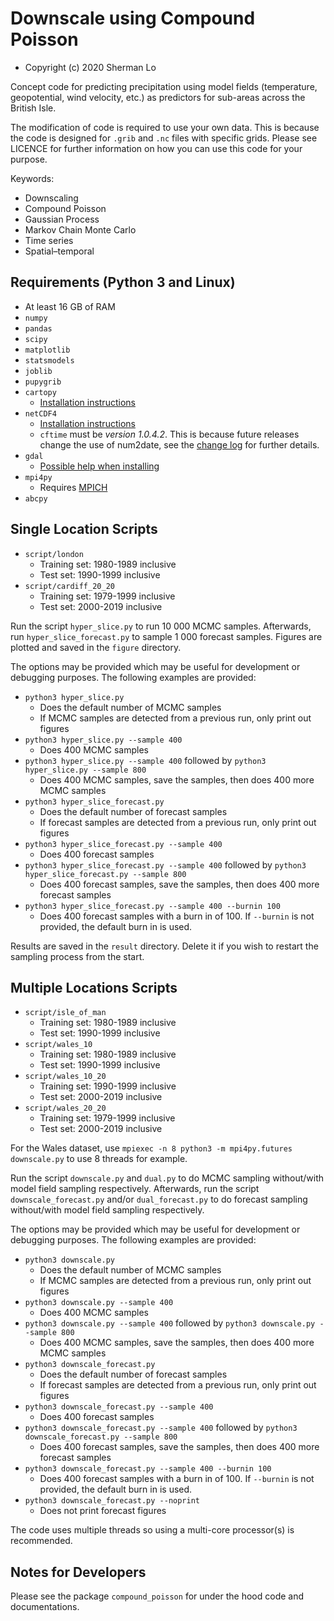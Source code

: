 # Downscale using Compound Poisson
* Copyright (c) 2020 Sherman Lo

Concept code for predicting precipitation using model fields (temperature, geopotential, wind velocity, etc.) as predictors for sub-areas across the British Isle.

The modification of code is required to use your own data. This is because the code is designed for `.grib` and `.nc` files with specific grids. Please see LICENCE for further information on how you can use this code for your purpose.

Keywords:
* Downscaling
* Compound Poisson
* Gaussian Process
* Markov Chain Monte Carlo
* Time series
* Spatial–temporal

## Requirements (Python 3 and Linux)
* At least 16 GB of RAM
* `numpy`
* `pandas`
* `scipy`
* `matplotlib`
* `statsmodels`
* `joblib`
* `pupygrib`
* `cartopy`
  * [Installation instructions](https://scitools.org.uk/cartopy/docs/latest/installing.html)
* `netCDF4`
  * [Installation instructions](https://unidata.github.io/netcdf4-python/netCDF4/index.html)
  * `cftime` must be *version 1.0.4.2*. This is because future releases change the use of num2date, see the [change log](https://github.com/Unidata/cftime/blob/master/Changelog) for further details.
* `gdal`
  * [Possible help when installing](https://gis.stackexchange.com/questions/28966/python-gdal-package-missing-header-file-when-installing-via-pip)
* `mpi4py`
  * Requires [MPICH](https://www.mpich.org/)
* `abcpy`

## Single Location Scripts
* `script/london`
  * Training set: 1980-1989 inclusive
  * Test set: 1990-1999 inclusive
* `script/cardiff_20_20`
  * Training set: 1979-1999 inclusive
  * Test set: 2000-2019 inclusive

Run the script `hyper_slice.py` to run 10 000 MCMC samples. Afterwards, run `hyper_slice_forecast.py` to sample 1 000 forecast samples. Figures are plotted and saved in the `figure` directory.

The options may be provided which may be useful for development or debugging purposes. The following examples are provided:
* `python3 hyper_slice.py`
  * Does the default number of MCMC samples
  * If MCMC samples are detected from a previous run, only print out figures
* `python3 hyper_slice.py --sample 400`
  * Does 400 MCMC samples
* `python3 hyper_slice.py --sample 400` followed by `python3 hyper_slice.py --sample 800`
  * Does 400 MCMC samples, save the samples, then does 400 more MCMC samples
* `python3 hyper_slice_forecast.py`
  * Does the default number of forecast samples
  * If forecast samples are detected from a previous run, only print out figures
* `python3 hyper_slice_forecast.py --sample 400`
  * Does 400 forecast samples
* `python3 hyper_slice_forecast.py --sample 400` followed by `python3 hyper_slice_forecast.py --sample 800`
  * Does 400 forecast samples, save the samples, then does 400 more forecast samples
* `python3 hyper_slice_forecast.py --sample 400 --burnin 100`
  * Does 400 forecast samples with a burn in of 100. If `--burnin` is not provided, the default burn in is used.

Results are saved in the `result` directory. Delete it if you wish to restart the sampling process from the start.

## Multiple Locations Scripts
* `script/isle_of_man`
  * Training set: 1980-1989 inclusive
  * Test set: 1990-1999 inclusive
* `script/wales_10`
  * Training set: 1980-1989 inclusive
  * Test set: 1990-1999 inclusive
* `script/wales_10_20`
  * Training set: 1990-1999 inclusive
  * Test set: 2000-2019 inclusive
* `script/wales_20_20`
  * Training set: 1979-1999 inclusive
  * Test set: 2000-2019 inclusive

For the Wales dataset, use `mpiexec -n 8 python3 -m mpi4py.futures downscale.py` to use 8 threads for example.

Run the script `downscale.py` and `dual.py` to do MCMC sampling without/with model field sampling respectively. Afterwards, run the script `downscale_forecast.py` and/or `dual_forecast.py` to do forecast sampling without/with model field sampling respectively.

The options may be provided which may be useful for development or debugging purposes. The following examples are provided:
* `python3 downscale.py`
  * Does the default number of MCMC samples
  * If MCMC samples are detected from a previous run, only print out figures
* `python3 downscale.py --sample 400`
  * Does 400 MCMC samples
* `python3 downscale.py --sample 400` followed by `python3 downscale.py --sample 800`
  * Does 400 MCMC samples, save the samples, then does 400 more MCMC samples
* `python3 downscale_forecast.py`
  * Does the default number of forecast samples
  * If forecast samples are detected from a previous run, only print out figures
* `python3 downscale_forecast.py --sample 400`
  * Does 400 forecast samples
* `python3 downscale_forecast.py --sample 400` followed by `python3 downscale_forecast.py --sample 800`
  * Does 400 forecast samples, save the samples, then does 400 more forecast samples
* `python3 downscale_forecast.py --sample 400 --burnin 100`
  * Does 400 forecast samples with a burn in of 100. If `--burnin` is not provided, the default burn in is used.
* `python3 downscale_forecast.py --noprint`
  * Does not print forecast figures

The code uses multiple threads so using a multi-core processor(s) is recommended.

## Notes for Developers
Please see the package `compound_poisson` for under the hood code and documentations.
